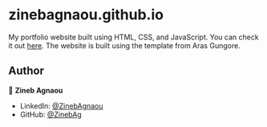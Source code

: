# zinebagnaou.github.io

My portfolio website built using HTML, CSS, and JavaScript. You can check it out [here](https://zinebagnaou.github.io). The website is built using the template from Aras Gungore.




## Author

👤 **Zineb Agnaou**

* LinkedIn: [@ZinebAgnaou](https://www.linkedin.com/in/zineb-agnaou/)
* GitHub: [@ZinebAg](https://github.com/ZinebAg)
